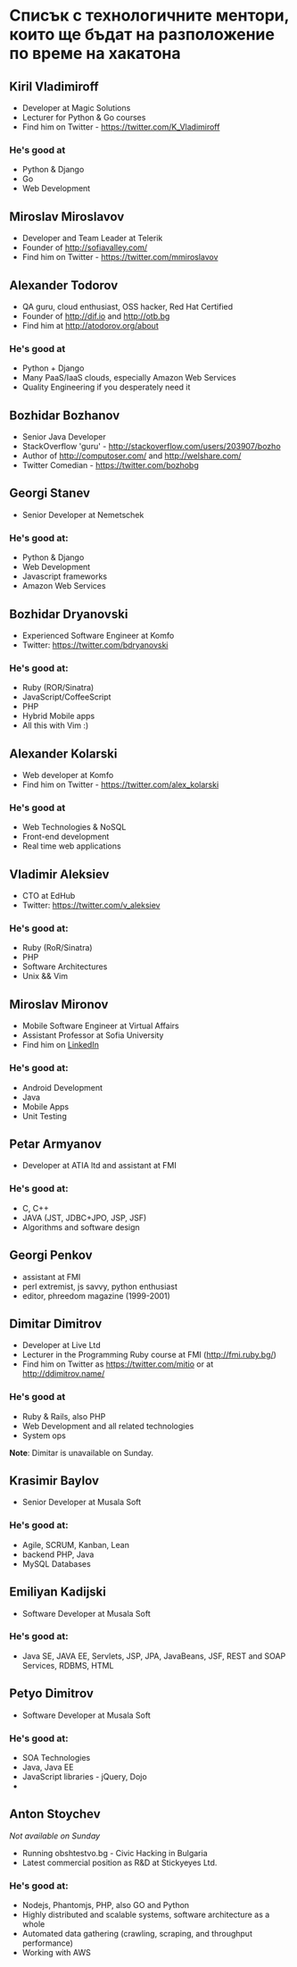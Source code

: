 # Списък с технологичните ментори, които ще бъдат на разположение по време на хакатона

## Kiril Vladimiroff
* Developer at Magic Solutions
* Lecturer for Python & Go courses
* Find him on Twitter - https://twitter.com/K_Vladimiroff

### He's good at
* Python & Django
* Go
* Web Development

## Miroslav Miroslavov
* Developer and Team Leader at Telerik
* Founder of http://sofiavalley.com/
* Find him on Twitter - https://twitter.com/mmiroslavov

## Alexander Todorov
* QA guru, cloud enthusiast, OSS hacker, Red Hat Certified
* Founder of http://dif.io and http://otb.bg
* Find him at http://atodorov.org/about

### He's good at
* Python + Django
* Many PaaS/IaaS clouds, especially Amazon Web Services
* Quality Engineering if you desperately need it


## Bozhidar Bozhanov
* Senior Java Developer
* StackOverflow 'guru' - http://stackoverflow.com/users/203907/bozho
* Author of http://computoser.com/ and http://welshare.com/
* Twitter Comedian - https://twitter.com/bozhobg

## Georgi Stanev 
* Senior Developer at Nemetschek 

### He's good at:
* Python & Django 
* Web Development 
* Javascript frameworks 
* Amazon Web Services


## Bozhidar Dryanovski
* Experienced Software Engineer at Komfo
* Twitter: https://twitter.com/bdryanovski
 
### He's good at:
* Ruby (ROR/Sinatra)
* JavaScript/CoffeeScript 
* PHP 
* Hybrid Mobile apps
* All this with Vim :)
 
 
## Alexander Kolarski 
* Web developer at Komfo
* Find him on Twitter - https://twitter.com/alex_kolarski


### He's good at
* Web Technologies & NoSQL
* Front-end development
* Real time web applications


## Vladimir Aleksiev
* CTO at EdHub
* Twitter: https://twitter.com/v_aleksiev
 
### He's good at:
* Ruby (RoR/Sinatra) 
* PHP 
* Software Architectures
* Unix && Vim

## Miroslav Mironov

* Mobile Software Engineer at Virtual Affairs
* Assistant Professor at Sofia University
* Find him on [LinkedIn](http://www.linkedin.com/profile/view?id=135981029&trk=nav_responsive_tab_profile_pic)

### He's good at:
* Android Development
* Java
* Mobile Apps
* Unit Testing


## Petar Armyanov
* Developer at ATIA ltd and assistant at FMI

### He's good at:
* C, C++
* JAVA (JST, JDBC+JPO, JSP, JSF)
* Algorithms and software design


## Georgi Penkov
* assistant at FMI
* perl extremist, js savvy, python enthusiast
* editor, phreedom magazine (1999-2001)

## Dimitar Dimitrov
* Developer at Live Ltd
* Lecturer in the Programming Ruby course at FMI (http://fmi.ruby.bg/)
* Find him on Twitter as https://twitter.com/mitio or at http://ddimitrov.name/

### He's good at
* Ruby & Rails, also PHP
* Web Development and all related technologies
* System ops

**Note**: Dimitar is unavailable on Sunday.


## Krasimir Baylov

* Senior Developer at Musala Soft

### He's good at:

* Agile, SCRUM, Kanban, Lean 
* backend PHP, Java
* MySQL Databases


## Emiliyan Kadijski

* Software Developer at Musala Soft

### He's good at:

* Java SE, JAVA EE, Servlets, JSP, JPA, JavaBeans, JSF, REST and SOAP Services, RDBMS, HTML 

## Petyo Dimitrov

* Software Developer at Musala Soft

### He's good at:

* SOA Technologies
* Java, Java EE
* JavaScript libraries - jQuery, Dojo
* 

## Anton Stoychev
_Not available on Sunday_

 * Running obshtestvo.bg - Civic Hacking in Bulgaria
 * Latest commercial position as R&D at Stickyeyes Ltd.

### He's good at:

 * Nodejs, Phantomjs, PHP, also GO and Python
 * Highly distributed and scalable systems, software architecture as a whole
 * Automated data gathering (crawling, scraping, and throughput performance)
 * Working with AWS 
